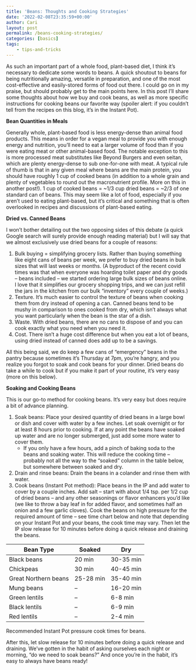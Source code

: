 ```yaml
---
title: 'Beans: Thoughts and Cooking Strategies'
date: '2022-02-08T23:35:59+00:00'
author: Cari
layout: post
permalink: /beans-cooking-strategies/
categories: [basics]
tags:
    - tips-and-tricks
---
```


As such an important part of a whole food, plant-based diet, I think it’s necessary to dedicate some words to beans. A quick shoutout to beans for being nutritionally amazing, versatile in preparation, and one of the most cost-effective and easily-stored forms of food out there. I could go on in my praise, but should probably get to the main points here. In this post I’ll share some thoughts about how we buy and cook beans, as well as more specific instructions for cooking beans our favorite way (spoiler alert: if you couldn’t tell from the recipes on this blog, it’s in the Instant Pot).

**Bean Quantities in Meals**

Generally whole, plant-based food is less energy-dense than animal food products. This means in order for a vegan meal to provide you with enough energy and nutrition, you’ll need to eat a larger volume of food than if you were eating meat or other animal-based food. The notable exception to this is more processed meat substitutes like Beyond Burgers and even seitan, which are plenty energy-dense to sub one-for-one with meat. A typical rule of thumb is that in any given meal where beans are the main protein, you should have roughly 1 cup of cooked beans (in addition to a whole grain and plenty of vegetables to round out the macronutrient profile. More on this in another post!). 1 cup of cooked beans = ~1/3 cup dried beans = ~2/3 of one standard can of beans. This may seem like a lot of food, especially if you aren’t used to eating plant-based, but it’s critical and something that is often overlooked in recipes and discussions of plant-based eating.

**Dried vs. Canned Beans**

I won’t bother detailing out the two opposing sides of this debate (a quick Google search will surely provide enough reading material) but I will say that we almost exclusively use dried beans for a couple of reasons:

1. Bulk buying = simplifying grocery lists. Rather than buying something like eight cans of beans per week, we prefer to buy dried beans in bulk sizes that will last weeks or months. (A byproduct of the recent covid times was that when everyone was hoarding toilet paper and dry goods – beans included – we started ordering large bulk sizes of beans online. I love that it simplifies our grocery shopping trips, and we can just refill the jars in the kitchen from our bulk “inventory” every couple of weeks.)
2. Texture. It’s much easier to control the texture of beans when cooking them from dry instead of opening a can. Canned beans tend to be mushy in comparison to ones cooked from dry, which isn’t always what you want particularly when the bean is the star of a dish.
3. Waste. With dried beans, there are no cans to dispose of and you can cook exactly what you need when you need it.
4. Cost. There isn’t a huge cost difference but when you eat a lot of beans, using dried instead of canned does add up to be a savings.

All this being said, we do keep a few cans of “emergency” beans in the pantry because sometimes it’s Thursday at 7pm, you’re hangry, and you realize you forgot to soak and cook beans for your dinner. Dried beans do take a while to cook but if you make it part of your routine, it’s very easy (more on this below).

**Soaking and Cooking Beans**

This is our go-to method for cooking beans. It’s very easy but does require a bit of advance planning.

1. Soak beans: Place your desired quantity of dried beans in a large bowl or dish and cover with water by a few inches. Let soak overnight or for at least 8 hours prior to cooking. If at any point the beans have soaked up water and are no longer submerged, just add some more water to cover them. 
    - If you only have a few hours, add a pinch of baking soda to the beans and soaking water. This will reduce the cooking time – probably not all the way to the “soaked” column in the table below, but somewhere between soaked and dry.
2. Drain and rinse beans: Drain the beans in a colander and rinse them with water.
3. Cook beans (Instant Pot method): Place beans in the IP and add water to cover by a couple inches. Add salt – start with about 1/4 tsp. per 1/2 cup of dried beans – and any other seasonings or flavor enhancers you’d like (we like to throw a bay leaf in for added flavor, and sometimes half an onion and a few garlic cloves). Cook the beans on high pressure for the required amount of time – see time chart below and note that depending on your Instant Pot and your beans, the cook time may vary. Then let the IP slow release for 10 minutes before doing a quick release and draining the beans.

| **Bean Type**          | **Soaked** | **Dry**    |
|-------------------------|------------|------------|
| Black beans             | 20 min     | 30-35 min  |
| Chickpeas               | 30 min     | 40-45 min  |
| Great Northern beans    | 25-28 min  | 35-40 min  |
| Mung beans              | –          | 16-20 min  |
| Green lentils           | –          | 6-8 min    |
| Black lentils           | –          | 6-9 min    |
| Red lentils             | –          | 2-4 min    |

Recommended Instant Pot pressure cook times for beans.
   
After this, let slow release for 10 minutes before doing a quick release and draining.
We’ve gotten in the habit of asking ourselves each night or morning, “do we need to soak beans?” And once you’re in the habit, it’s easy to always have beans ready!